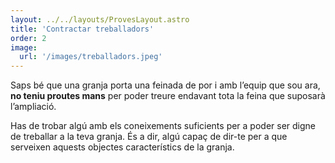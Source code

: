 ```yaml
---
layout: ../../layouts/ProvesLayout.astro
title: 'Contractar treballadors'
order: 2
image:
  url: '/images/treballadors.jpeg'
---
```


Saps bé que una granja porta una feinada de por i amb l’equip que sou ara, **no teniu proutes mans** per poder treure endavant tota la feina que suposarà l’ampliació.

Has de trobar algú amb els coneixements suficients per a poder ser digne de treballar a la teva granja. És a dir, algú capaç de dir-te per a que serveixen aquests objectes característics de la granja.
